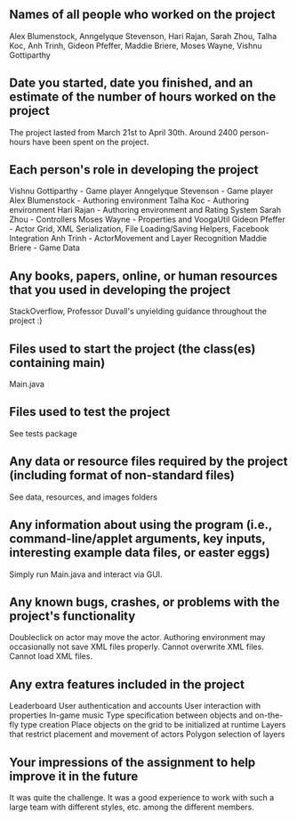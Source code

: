## Names of all people who worked on the project
Alex Blumenstock, Anngelyque Stevenson, Hari Rajan, Sarah Zhou, Talha Koc, Anh Trinh, Gideon Pfeffer, Maddie Briere, Moses Wayne, Vishnu Gottiparthy

## Date you started, date you finished, and an estimate of the number of hours worked on the project
The project lasted from March 21st to April 30th. Around 2400 person-hours have been spent on the project.

## Each person's role in developing the project
Vishnu Gottiparthy - Game player
Anngelyque Stevenson - Game player
Alex Blumenstock - Authoring environment
Talha Koc - Authoring environment
Hari Rajan - Authoring environment and Rating System
Sarah Zhou - Controllers
Moses Wayne - Properties and VoogaUtil
Gideon Pfeffer - Actor Grid, XML Serialization, File Loading/Saving Helpers, Facebook Integration
Anh Trinh - ActorMovement and Layer Recognition
Maddie Briere - Game Data


## Any books, papers, online, or human resources that you used in developing the project
StackOverflow, Professor Duvall's unyielding guidance throughout the project :)

## Files used to start the project (the class(es) containing main)
Main.java

## Files used to test the project
See tests package

## Any data or resource files required by the project (including format of non-standard files)
See data, resources, and images folders

## Any information about using the program (i.e., command-line/applet arguments, key inputs, interesting example data files, or easter eggs)
Simply run Main.java and interact via GUI.

## Any known bugs, crashes, or problems with the project's functionality
Doubleclick on actor may move the actor.
Authoring environment may occasionally not save XML files properly.
Cannot overwrite XML files.
Cannot load XML files.

## Any extra features included in the project
Leaderboard
User authentication and accounts
User interaction with properties
In-game music
Type specification between objects and on-the-fly type creation
Place objects on the grid to be initialized at runtime
Layers that restrict placement and movement of actors
Polygon selection of layers

## Your impressions of the assignment to help improve it in the future
It was quite the challenge. It was a good experience to work with such a large team with different styles, etc. among the different members.